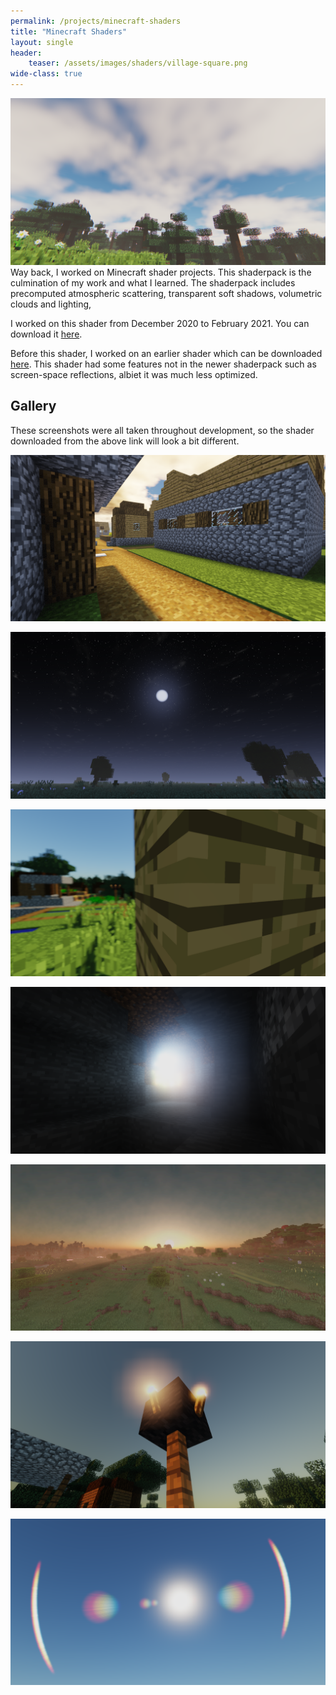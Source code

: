 ```yaml
---
permalink: /projects/minecraft-shaders
title: "Minecraft Shaders"
layout: single
header:
    teaser: /assets/images/shaders/village-square.png
wide-class: true
---
```



![Trees](/assets/images/shaders/trees.png)
Way back, I worked on Minecraft shader projects. This shaderpack is the culmination of my work and what I learned. The shaderpack includes precomputed atmospheric scattering, transparent soft shadows, volumetric clouds and lighting, 

I worked on this shader from December 2020 to February 2021. You can download it [here](https://github.com/saada2006/MinecraftShaders).

Before this shader, I worked on an earlier shader which can be downloaded [here](/assets/files/MCShader_Project.zip). This shader had some features not in the newer shaderpack such as screen-space reflections, albiet it was much less optimized. 

## Gallery

These screenshots were all taken throughout development, so the shader downloaded from the above link will look a bit different. 

![](/assets/images/shaders/village.png)

![](/assets/images/shaders/night.png)

![](/assets/images/shaders/dof.png)

![](/assets/images/shaders/bloom.png)

![](/assets/images/shaders/vl.png)

![](/assets/images/shaders/torches.png)

![](/assets/images/shaders/flare.png)
